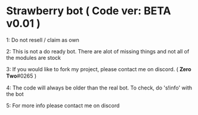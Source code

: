 # Strawberry bot ( Code ver: BETA v0.01 )

1: Do not resell / claim as own


2: This is not a do ready bot. There are alot of missing things and not all of the modules are stock


3: If you would like to fork my project, please contact me on discord. ( 𝐙𝐞𝐫𝐨 𝐓𝐰𝐨#0265 )


4: The code will always be older than the real bot. To check, do 's!info' with the bot


5: For more info please contact me on discord
